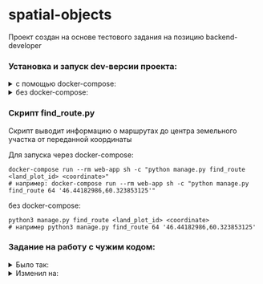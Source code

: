 # spatial-objects
Проект создан на основе тестового задания на позицию backend-developer

### Установка и запуск dev-версии проекта:
<details>
<summary>с помощью docker-compose:</summary>

Клонируйте репозиторий:
```shell
git clone https://github.com/evgen4ikrus/spatial-objects.git
```
Скачайте и соберите докер-образы с помощью Docker-Сompose:
```shell
docker-compose build
``` 
Запустите докер-контейнеры:
``` shell
docker-compose up
```
В новом терминале накатите свежие миграции БД:
```shell
docker-compose run --rm web-app sh -c "python manage.py migrate"
```
Создайте суперпользователя (логин и пароль пригодиться для доступа к сайту):
```shell
docker-compose run --rm web-app sh -c "python manage.py  createsuperuser"
```
Проверьте, что всё установилось успешно, перейдите по адресу в админку: http://127.0.0.1:8000/admin/

Создайте таблицы в БД:
```shell
docker-compose run --rm web-app sh -c "python manage.py create_db_tables"
```
Наполните таблицы данными из csv-файлов, которые находятся в директории `db_data`:
```shell
docker-compose run --rm web-app sh -c "python manage.py fill_db"
```

Всё готово. Перейдите по ссылке: http://127.0.0.1:8000/
</details>

<details>
<summary>без docker-compose:</summary>

Клонируйте репозиторий:
```shell
git clone https://github.com/evgen4ikrus/spatial-objects.git
```
Перейдите в директорию проекта:
```commandline
cd spatial_objects/
```
У вас уже должна быть создана БД PostgreSQL. (Если ее нет, создайте, например можете воспользоваться [инструкцией](https://www.digitalocean.com/community/tutorials/how-to-install-and-use-postgresql-on-ubuntu-20-04))

Создайте файл .env и запишите в него переменные окружения связанные с БД в формате `KEY=VALUE` (`DB_HOST`, `DB_NAME`, 
`DB_USER`, `DB_PASSWORD`), например:
```
DB_HOST=localhost
DB_NAME=dbname
DB_USER=dbuser
DB_PASSWORD=pass
```

Создайте и активируйте виртуальное окружение:
```shell
python3 -m venv venv
source venv/bin/activate
```
Установите зависимости:
```shell
pip install -r requirements.txt
```
Накатите свежие миграции БД:
```shell
python3 manage.py migrate
```
Создайте суперпользователя (логин и пароль пригодиться для доступа к сайту):
```shell
python3 manage.py  createsuperuser
```
Проверьте, что всё установилось успешно, перейдите по адресу в админку: http://127.0.0.1:8000/admin/

Создайте таблицы в БД:
```shell
python3 manage.py create_db_tables
```
Наполните таблицы данными из csv-файлов, которые находятся в директории `db_data`:
```shell
python3 manage.py fill_db
```
Запустите web-приложение:
```shell
python3 manage.py runserver
```
Всё готово. Перейдите по ссылке: http://127.0.0.1:8000/
</details>

### Скрипт find_route.py
Скрипт выводит информацию о маршрутах до центра земельного участка от переданной координаты

Для запуска через docker-compose:
```shell
docker-compose run --rm web-app sh -c "python manage.py find_route <land_plot_id> <coordinate>"
# например: docker-compose run --rm web-app sh -c "python manage.py find_route 64 '46.44182986,60.323853125'"
```
без docker-compose:
```shell
python3 manage.py find_route <land_plot_id> <coordinate>
# например python3 manage.py find_route 64 '46.44182986,60.323853125'
```

### Задание на работу с чужим кодом:
<details>
<summary>Было так:</summary>

```python
class html_copy_to:
    ###  
    def download_source(self):
        headers = { 'User-Agent' : self.ua }

        if self.ref != '':
            o = urlparse.urlparse(self.ref)
            self.scheme = o.scheme
            self.host = o.netloc

            headers['Referer'] = self.ref

        if self.http_username != '' or self.http_password != '':
            auth = self.http_username + ':' + self.http_password
            auth = auth.encode('ascii')
            auth = base64.b64encode(auth)

            headers['Authorization'] = 'Basic ' + auth

        try:
            req = urllib2.Request(self.url, None, headers)
            r = urllib2.urlopen(req)
            h = r.info()

            if h['Content-Type'] != '' and h['Content-Type'] != None:
                if re.match('^(image|text|application)\/', h['Content-Type']) is None:
                    self.set_response('error:Invalid mime-type: ' + h['Content-Type'])
                else:
                    mime = str(re.sub('[;]([\s\S]+)$', '', h['Content-Type'])).strip().lower()
                    mime = re.sub('/x-', '/', mime)

                    if mime in self.mimes:
                        self.data = r.read()

                        extension = re.sub('^(image|text|application)\/', '', mime)
                        extension = re.sub('(windows[-]bmp|ms[-]bmp)', 'bmp', extension)
                        extension = re.sub('(svg[+]xml|svg[-]xml)', 'svg', extension)
                        extension = extension.replace('xhtml[+]xml', 'xhtml')
                        extension = extension.replace('jpeg', 'jpg')

                        self.real_extension = extension
                        self.real_mimetype  = mime

                        cp = h['Content-Type'].find(';');

                        if cp != -1:
                            cp = cp + 1
                            charset = h['Content-Type']
                            self.real_charset = ';' + charset[cp:].strip()

                        self.save_file()
                    else:
                        self.set_response('error:Invalid mime-type: ' + h['Content-Type'])
            else:
                self.set_response('error:No mime-type defined')

            r.close()
        except urllib2.URLError, e:
            self.set_response('error:SOCKET: ' + str(e.reason))
```

</details>

<details>
<summary>Изменил на:</summary>

```python
class HTMLCopyTo:
    ###
    def download_source(self):
        headers = {'User-Agent': self.user_agent}

        if self.ref:
            parsed_ref = urlparse.urlparse(self.ref)
            self.scheme = parsed_ref.scheme
            self.host = parsed_ref.netloc
            headers['Referer'] = self.ref

        if self.http_username and self.http_password:
            raw_auth = '{}:{}'.format(self.http_username, self.http_password)
            auth = base64.b64encode(raw_auth.encode('ascii'))
            headers['Authorization'] = 'Basic {}'.format(auth)

        response = None
        try:
            request = urllib2.Request(self.url, None, headers)
            response = urllib2.urlopen(request)
            header = response.info()

            if not header['Content-Type']:
                self.set_response('error:No mime-type defined')
                return

            mime, params = cgi.parse_header(header['Content-Type'])

            if mime not in self.mimes:
                self.set_response('error:Invalid mime-type: {}'.format(header["Content-Type"]))
                return

            if params.get('charset'):
                self.real_charset = 'charset={}'.format(params.get('charset'))

            self.data = response.read()
            self.real_extension = mimetypes.guess_extension(mime, strict=True)
            self.real_mimetype = mime

            self.save_file()

        except urllib2.URLError as err:
            self.set_response('error:SOCKET: {}'.format(str(e.reason)))

        finally:
            if response:
                response.close()
```

</details>
